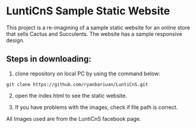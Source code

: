 # LuntiCnS Sample Static Website

This project is a re-imagining of a sample static website for an online store that sells Cactus and Succulents. The website has a sample responsive design.

## Steps in downloading:

1. clone repository on local PC by using the command below:

```
git clone https://github.com/ryanbariuan/LuntiCnS.git

```

2. open the index.html to see the static website.

3. If you have problems with the images, check if file path is correct.

All Images used are from the LuntiCnS facebook page.
